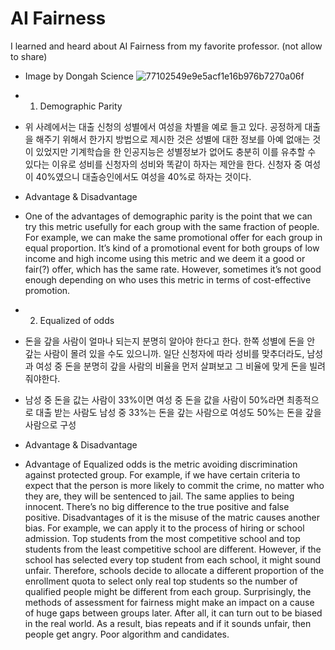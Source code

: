 # AI Fairness
 I learned and heard about AI Fairness from my favorite professor. (not allow to share)


- Image by Dongah Science 
![77102549e9e5acf1e16b976b7270a06f](https://user-images.githubusercontent.com/105877984/183590872-3eb55274-aff6-4961-a674-7ba0e8c27d97.jpg)

- 1. Demographic Parity
- 위 사례에서는 대출 신청의 성별에서 여성을 차별을 예로 들고 있다. 공정하게 대출을 해주기 위해서 한가지 방법으로 제시한 것은 성별에 대한 정보를 아예 없애는 것이 있었지만 기계학습을 한 인공지능은 성별정보가 없어도 충분히 이를 유추할 수 있다는 이유로 성비를 신청자의 성비와 똑같이 하자는 제안을 한다. 신청자 중 여성이 40%였으니 대출승인에서도 여성을 40%로 하자는 것이다.
- Advantage & Disadvantage 
- One of the advantages of demographic parity is the point that we can try this metric usefully for each group with the same fraction of people. For example, we can make the same promotional offer for each group in equal proportion. It’s kind of a promotional event for both groups of low income and high income using this metric and we deem it a good or fair(?) offer, which has the same rate. However, sometimes it’s not good enough depending on who uses this metric in terms of cost-effective promotion.


- 2. Equalized of odds
- 돈을 갚을 사람이 얼마나 되는지 분명히 알아야 한다고 한다. 한쪽 성별에 돈을 안 갚는 사람이 몰려 있을 수도 있으니까. 일단 신청자에 따라 성비를 맞추더라도, 남성과 여성 중 돈을 분명히 갚을 사람의 비율을 먼저 살펴보고 그 비율에 맞게 돈을 빌려줘야한다.
- 남성 중 돈을 값는 사람이 33%이면 여성 중 돈을 값을 사람이 50%라면 최종적으로 대출 받는 사람도 남성 중 33%는 돈을 갚는 사람으로 여성도 50%는 돈을 갚을 사람으로 구성
- Advantage & Disadvantage 
- Advantage of Equalized odds is the metric avoiding discrimination against protected group. For example, if we have certain criteria to expect that the person is more likely to commit the crime, no matter who they are, they will be sentenced to jail. The same applies to being innocent. There’s no big difference to the true positive and false positive. Disadvantages of it is the misuse of the matric causes another bias. For example, we can apply it to the process of hiring or school admission. Top students from the most competitive school and top students from the least competitive school are different. However, if the school has selected every top student from each school, it might sound unfair. Therefore, schools decide to allocate a different proportion of the enrollment quota to select only real top students so the number of qualified people might be different from each group. Surprisingly, the methods of assessment for fairness might make an impact on a cause of huge gaps between groups later. After all, it can turn out to be biased in the real world.
As a result, bias repeats and if it sounds unfair, then people get angry. Poor algorithm and candidates.
